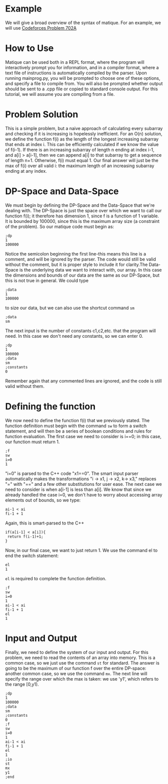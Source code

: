# Example

We will give a broad overview of the syntax of matique. For an example, we will use [Codeforces Problem 702A](https://codeforces.com/problemset/problem/702/A)

# How to Use

Matique can be used both in a REPL format, where the program will interactively prompt you for information, and in a compiler format, where a text file of instructions is automatically compiled by the parser. Upon running mainprog.py, you will be prompted to choose one of these options, and specify a file to compile from. You will also be prompted whether output should be sent to a .cpp file or copied to standard console output. For this tutorial, we will assume you are compiling from a file. 

# Problem Solution

This is a simple problem, but a naive approach of calculating every subarray and checking if it is increasing is hopelessly inefficient. For an O(n) solution, we define the function f(i) as the length of the longest increasing subarray that ends at index i. This can be efficiently calculated if we know the value of f(i-1). If there is an increasing subarray of length n ending at index i-1, and a\[i] > a\[i-1], then we can append a\[i] to that subarray to get a sequence of length n+1. Otherwise, f(i) must equal 1. Our final answer will just be the max of f(i) over all valid i: the maximum length of an increasing subarray ending at any index. 


# DP-Space and Data-Space

We must begin by defining the DP-Space and the Data-Space that we're dealing with. The DP-Space is just the space over which we want to call our function f(i); it therefore has dimension 1, since f is a function of 1 variable. It is bounded by 100000, since this is the maximum array size (a constraint of the problem). So our matique code must begin as:

~~~
;dp
1
100000
~~~

Notice the semicolon beginning the first line-this means this line is a comment, and will be ignored by the parser. The code would still be valid without the comment, but it is proper style to include it for clarity.The Data-Space is the underlying data we want to interact with, our array. In this case the dimensions and bounds of our data are the same as our DP-Space, but this is not true in general. We could type

~~~
;data
1
100000
~~~

to size our data, but we can also use the shortcut command `sm`

~~~
;data
sm
~~~

The next input is the number of constants c1,c2,etc. that the program will need. In this case we don't need any constants, so we can enter 0.

~~~
;dp
1
100000
;data
sm
;constants
0
~~~

Remember again that any commented lines are ignored, and the code is still valid without them. 

# Defining the function

We now need to define the function f(i) that we previously stated. The function definition must begin with the command `sw` to form a switch statement, and will then be a series of boolean conditions and rules for function evaluation. The first case we need to consider is i==0; in this case, our function must return 1.

~~~
;f
sw
i=0
1
~~~

"i=0" is parsed to the C++ code "x1==0". The smart input parser automatically makes the transformations "i -> x1, j -> x2, k-> x3," replaces "=" with "==" and a few other substitutions for user ease. The next case we need to consider is when a\[i-1] is less than a\[i]. We know that since we already handled the case i=0, we don't have to worry about accessing array elements out of bounds, so we type:

~~~
ai-1 < ai
fi-1 + 1
~~~

Again, this is smart-parsed to the C++ 

```
if(a[i-1] < a[i]){
 return f(i-1)+1;
}
```

Now, in our final case, we want to just return 1. We use the command el to end the switch statement:

```
el
1
```
`el` is required to complete the function definition. 
~~~
;f
sw
i=0
1
ai-1 < ai
fi-1 + 1
el
1
~~~
# Input and Output

Finally, we need to define the system of our input and output. For this problem, we need to read the contents of an array into memory. This is a common case, so we just use the command `st` for standard. The answer is going to be the maximum of our function f over the entire DP-space: another common case, so we use the command `mx`. The next line will specify the range over which the max is taken: we use 'y1', which refers to the range [0,y1). 

```
;dp
1
100000
;data
sm
;constants
0
;f
sw
i=0
1
ai-1 < ai
fi-1 + 1
el
1
;io
st
mx
y1
;end
```

